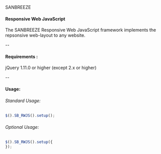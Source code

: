 SANBREEZE
#### Responsive Web JavaScript

The SANBREEZE Responsive Web JavaScript framework implements the repsonsive web-layout to any website.

--

#### Requirements  :
  jQuery 1.11.0 or higher (except 2.x or higher)

--

#### Usage:
###### Standard Usage:
``` javascript
$().SB_RWJS().setup();
```

###### Optional Usage:
```javascript
$().SB_RWJS().setup({
});
```

